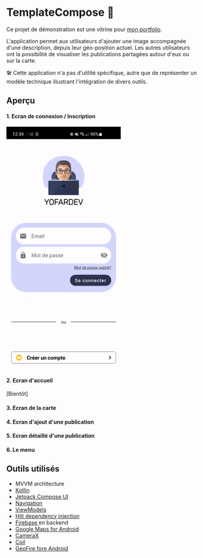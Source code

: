 # TemplateCompose 🚀

Ce projet de démonstration est une vitrine pour [mon portfolio](http://yofardev.fr).

L'application permet aux utilisateurs d'ajouter une image accompagnée d'une description, depuis leur géo-position actuel. Les autres utilisateurs ont la possibilité de visualiser les publications partagées autour d'eux ou sur la carte.

🛠️ Cette application n'a pas d'utilité spécifique, autre que de représenter un modèle technique illustrant l'intégration de divers outils.

## Aperçu

#### 1. Ecran de connexion / Inscription

<img src="image/README/1703690561890.png" width="300">

#### 2. Ecran d'accueil

[Bientôt]

#### 3. Ecran de la carte

#### 4. Ecran d'ajout d'une publication

#### 5. Ecran détaillé d'une publication

#### 6. Le menu

## Outils utilisés

- MVVM architecture
- [Kotlin](https://kotlinlang.org/)
- [Jetpack Compose UI](https://developer.android.com/jetpack/compose)
- [Navigation](https://developer.android.com/guide/navigation)
- [ViewModels](https://developer.android.com/topic/libraries/architecture/viewmodel)
- [Hilt dependency injection](https://developer.android.com/training/dependency-injection/hilt-android)
- [Firebase ](https://firebase.google.com/)en backend
- [Google Maps for Android](https://developers.google.com/maps/documentation/android-sdk)
- [CameraX](https://developer.android.com/training/camerax)
- [Coil](https://coil-kt.github.io/coil/)
- [GeoFire fore Android](https://github.com/firebase/geofire-android)
